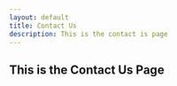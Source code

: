 ```yaml
---
layout: default
title: Contact Us
description: This is the contact is page
---
```

<h2>This is the Contact Us Page</h2>